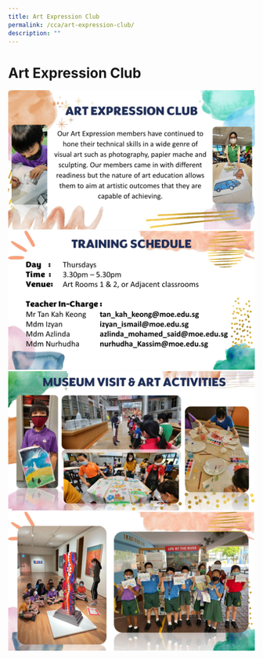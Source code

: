 ```yaml
---
title: Art Expression Club
permalink: /cca/art-expression-club/
description: ""
---
```

# Art Expression Club

![](/images/GRPS_Art%20Expression%201.jpg)
![](/images/GRPS_Art%20Expression%202.jpg)
![](/images/GRPS_Art%20Expression%203.jpg)
![](/images/GRPS_Art%20Expression%204.jpg)